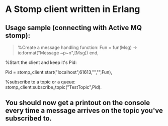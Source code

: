 A Stomp client written in Erlang
================================

Usage sample (connecting with Active MQ stomp):
----------------------------------------------
>
>%Create a message handling function:
>  Fun = fun(Msg) -> 
>              io:format("Message ~p~n",[Msg])
>         end,

%Start the client and keep it's Pid:

  Pid = stomp_client:start("localhost",61613,"","",Fun),

%subscribe to a topic or a queue:
  stomp_client:subscribe_topic("TestTopic",Pid).

You should now get a printout on the console every time a message arrives on the topic you've subscribed to.
------------------------------------------------------------------------------------------------------------
